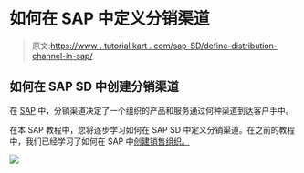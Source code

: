 # 如何在 SAP 中定义分销渠道

> 原文:[https://www . tutorial kart . com/sap-SD/define-distribution-channel-in-sap/](https://www.tutorialkart.com/sap-sd/define-distribution-channel-in-sap/)

## 如何在 SAP SD 中创建分销渠道

在 [SAP](https://www.tutorialkart.com/sap/what-is-sap-definition-of-erp-sap-systems/) 中，分销渠道决定了一个组织的产品和服务通过何种渠道到达客户手中。

在本 SAP 教程中，您将逐步学习如何在 SAP SD 中定义分销渠道。在之前的教程中，我们已经学习了如何在 SAP 中[创建销售组织。](https://www.tutorialkart.com/sap-sd/how-to-define-sales-organization-in-sap/)

[![](../Images/925da31b32d6bc3827932f6c8afb11bb.png)](https://www.tutorialkart.com/)